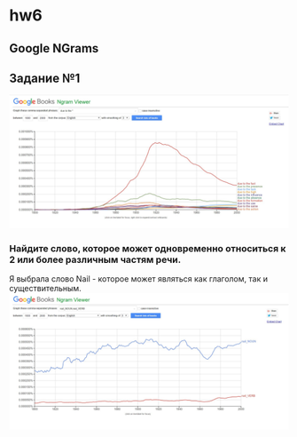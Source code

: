 # hw6
## Google NGrams ##
## Задание №1 ##
![](https://github.com/Alla-zalozhkova/hw6/blob/master/NTVTahdZZYc.jpg)
### Найдите слово, которое может одновременно относиться к 2 или более различным частям речи. ###
Я выбрала слово Nail - которое может являться как глаголом, так и существительным. 
![](https://github.com/Alla-zalozhkova/hw6/blob/master/og6hW6Jr030.jpg) 
